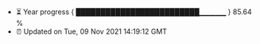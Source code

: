 - ⏳ Year progress { █████████████████████████▁▁▁▁▁ } 85.64 %
- ⏰ Updated on Tue, 09 Nov 2021 14:19:12 GMT

